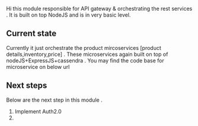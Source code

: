 
Hi  this module responsible for API gateway & orchestrating the rest services .
It is built on top NodeJS and is in very basic level.

Current state
------------------------
Currently it just orchestrate the product mircoservices [product details,inventory,price] . These microservices again built on top
of nodeJS+ExpressJS+cassendra . You may find the code base for microservice on below url

Next steps
------------------------
Below are the next step in this module .

1) Implement Auth2.0
2) 
